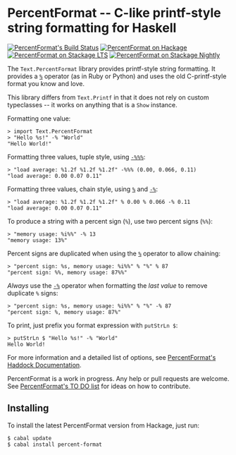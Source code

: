 PercentFormat -- C-like printf-style string formatting for Haskell
==================================================================

[![PercentFormat's Build Status][build-status]][build-log]
[![PercentFormat on Hackage][hackage-version]][percent-format-on-hackage]
[![PercentFormat on Stackage LTS][stackage-lts-badge]][percent-format-on-stackage-lts]
[![PercentFormat on Stackage Nightly][stackage-nightly-badge]][percent-format-on-stackage-nightly]

The `Text.PercentFormat` library provides printf-style string formatting.  It
provides a [`%`] operator (as in Ruby or Python) and uses the old C-printf-style
format you know and love.

This library differs from `Text.Printf` in that it does not rely on custom
typeclasses -- it works on anything that is a `Show` instance.

Formatting one value:

	> import Text.PercentFormat
	> "Hello %s!" -% "World"
	"Hello World!"

Formatting three values, tuple style, using [`-%%%`]:

	> "load average: %1.2f %1.2f %1.2f" -%%% (0.00, 0.066, 0.11)
	"load average: 0.00 0.07 0.11"

Formatting three values, chain style, using [`%`] and [`-%`]:

	> "load average: %1.2f %1.2f %1.2f" % 0.00 % 0.066 -% 0.11
	"load average: 0.00 0.07 0.11"


To produce a string with a percent sign (`%`),
use two percent signs (`%%`):

	> "memory usage: %i%%" -% 13
	"memory usage: 13%"


Percent signs are duplicated when using the [`%`] operator to allow chaining:

	> "percent sign: %s, memory usage: %i%%" % "%" % 87
	"percent sign: %%, memory usage: 87%%"

_Always_ use the [`-%`] operator when formatting the _last value_
to remove duplicate `%` signs:

	> "percent sign: %s, memory usage: %i%%" % "%" -% 87
	"percent sign: %, memory usage: 87%"

To print, just prefix you format expression with `putStrLn $`:

	> putStrLn $ "Hello %s!" -% "World"
	Hello World!

For more information and a detailed list of options, see [PercentFormat's
Haddock Documentation].

PercentFormat is a work in progress.  Any help or pull requests are welcome.
See [PercentFormat's TO DO list] for ideas on how to contribute.


Installing
----------

To install the latest PercentFormat version from Hackage, just run:

	$ cabal update
	$ cabal install percent-format


[build-status]: https://travis-ci.org/rudymatela/percent-format.svg?branch=master
[build-log]:    https://travis-ci.org/rudymatela/percent-format
[hackage-version]: https://img.shields.io/hackage/v/percent-format.svg
[percent-format-on-hackage]: https://hackage.haskell.org/package/percent-format
[PercentFormat's Haddock Documentation]: https://hackage.haskell.org/package/percent-format/docs/Text-PercentFormat.html
[`%`]: https://hackage.haskell.org/package/percent-format-0.0.1/docs/Text-PercentFormat.html#v:-37-
[`-%`]: https://hackage.haskell.org/package/percent-format-0.0.1/docs/Text-PercentFormat.html#v:-45--37-
[`-%%%`]: https://hackage.haskell.org/package/percent-format-0.0.1/docs/Text-PercentFormat.html#v:-45--37--37--37-
[PercentFormat's TO DO list]: TODO.md
[stackage-lts-badge]:                 http://stackage.org/package/percent-format/badge/lts
[stackage-nightly-badge]:             http://stackage.org/package/percent-format/badge/nightly
[percent-format-on-stackage]:         http://stackage.org/package/percent-format
[percent-format-on-stackage-lts]:     http://stackage.org/lts/package/percent-format
[percent-format-on-stackage-nightly]: http://stackage.org/nightly/package/percent-format
